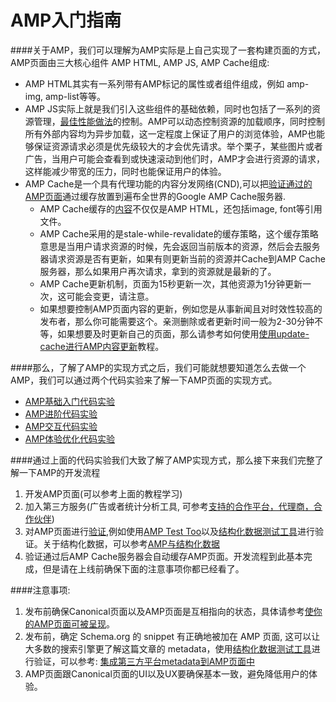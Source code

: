 # AMP入门指南

####关于AMP，我们可以理解为AMP实际是上自己实现了一套构建页面的方式，AMP页面由三大核心组件 AMP HTML, AMP JS, AMP Cache组成:
* AMP HTML其实有一系列带有AMP标记的属性或者组件组成，例如 amp-img, amp-list等等。
* AMP JS实际上就是我们引入这些组件的基础依赖，同时也包括了一系列的资源管理，[最佳性能做法](https://www.ampproject.org/zh_cn/learn/about-how/)的控制。AMP可以动态控制资源的加载顺序，同时控制所有外部内容均为异步加载，这一定程度上保证了用户的浏览体验，AMP也能够保证资源请求必须是优先级较大的才会优先请求。举个栗子，某些图片或者广告，当用户可能会查看到或快速滚动到他们时，AMP才会进行资源的请求，这样能减少带宽的压力，同时也能保证用户的体验。
* AMP Cache是一个具有代理功能的内容分发网络(CND),可以把[验证通过的AMP页面](https://github.com/ampproject/amphtml/blob/master/spec/amp-html-format.md)通过缓存放置到遍布全世界的Google AMP Cache服务器.
  * AMP Cache缓存的[内容](https://developers.google.com/amp/cache/overview#amp-cache-url-format)不仅仅是AMP HTML，还包括image, font等引用文件。
  * AMP Cache采用的是stale-while-revalidate的缓存策略，这个缓存策略意思是当用户请求资源的时候，先会返回当前版本的资源，然后会去服务器请求资源是否有更新，如果有则更新当前的资源并Cache到AMP Cache服务器，那么如果用户再次请求，拿到的资源就是最新的了。
  * AMP Cache更新机制，页面为15秒更新一次，其他资源为1分钟更新一次，这可能会变更，请注意。
  * 如果想要控制AMP页面内容的更新，例如您是从事新闻且对时效性较高的发布者，那么你可能需要这个。亲测删除或者更新时间一般为2-30分钟不等，如果想要及时更新自己的页面，那么请参考如何使用[使用update-cache进行AMP内容更新](./amp-update-cache.md)教程。

####那么，了解了AMP的实现方式之后，我们可能就想要知道怎么去做一个AMP，我们可以通过两个代码实验来了解一下AMP页面的实现方式。
* [AMP基础入门代码实验](https://codelabs.developers.google.com/codelabs/accelerated-mobile-pages-foundations/#0)
* [AMP进阶代码实验](https://codelabs.developers.google.com/codelabs/accelerated-mobile-pages-foundations/#0)
* [AMP交互代码实验](https://codelabs.developers.google.com/codelabs/advanced-interactivity-in-amp/index.html?index=..%2F..%2Findex#0)
* [AMP体验优化代码实验](https://codelabs.developers.google.com/codelabs/amp-beautiful-interactive-canonical/index.html?index=..%2F..%2Findex#7)

####通过上面的代码实验我们大致了解了AMP实现方式，那么接下来我们完整了解一下AMP的开发流程
1. 开发AMP页面(可以参考上面的教程学习)
2. 加入第三方服务(广告或者统计分析工具, 可参考[支持的合作平台，代理商，合作伙伴](https://www.ampproject.org/support/faqs/supported-platforms))
3. 对AMP页面进行[验证](https://www.ampproject.org/docs/fundamentals/validate),例如使用[AMP Test Too](https://search.google.com/test/amp)以及[结构化数据测试工具](https://search.google.com/structured-data/testing-tool/u/0/)进行验证。关于结构化数据，可以参考[AMP与结构化数据](https://developers.google.com/search/docs/data-types/article#amp-sd)
4. 验证通过后AMP Cache服务器会自动缓存AMP页面。开发流程到此基本完成，但是请在上线前确保下面的注意事项你都已经看了。


####注意事项: 
1. 发布前确保Canonical页面以及AMP页面是互相指向的状态，具体请参考[使你的AMP页面可被呈现](https://www.ampproject.org/docs/fundamentals/discovery#linking-pages-with-link)。
2. 发布前，确定 Schema.org 的 snippet 有正确地被加在 AMP 页面, 这可以让大多数的搜索引擎更了解这篇文章的 metadata，使用[结构化数据测试工具](https://search.google.com/structured-data/testing-tool/u/0/)进行验证，可以参考: [集成第三方平台metadata到AMP页面中](https://www.ampproject.org/docs/fundamentals/discovery#integrate-with-third-party-platforms-through-additional-metadata)
3. AMP页面跟Canonical页面的UI以及UX要确保基本一致，避免降低用户的体验。



